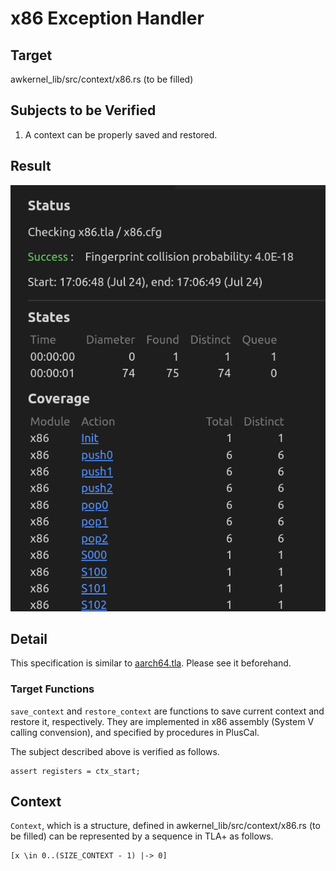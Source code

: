 # x86 Exception Handler

## Target

awkernel_lib/src/context/x86.rs (to be filled)

## Subjects to be Verified

1. A context can be properly saved and restored.

## Result

![result](result.png)

## Detail

This specification is similar to [aarch64.tla](../aarch64/README.md).
Please see it beforehand.

### Target Functions

`save_context` and `restore_context` are functions to save current context and restore it, respectively.
They are implemented in x86 assembly (System V calling convension), and specified by procedures in PlusCal.

The subject described above is verified as follows.

```
assert registers = ctx_start;
```

## Context

`Context`, which is a structure, defined in awkernel_lib/src/context/x86.rs (to be filled) can be represented by a sequence in TLA+ as follows.

```
[x \in 0..(SIZE_CONTEXT - 1) |-> 0]
```

